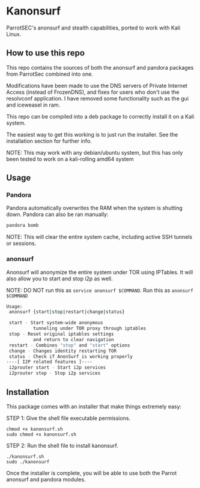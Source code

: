 # Kanonsurf

ParrotSEC's anonsurf and stealth capabilities, ported to work with Kali Linux. 

## How to use this repo

This repo contains the sources of both the anonsurf and pandora packages from ParrotSec combined into one.

Modifications have been made to use the DNS servers of Private Internet Access (instead of FrozenDNS), and fixes for users who don't use the resolvconf application. I have removed some functionality such as the gui and iceweasel in ram.

This repo can be compiled into a deb package to correctly install it on a Kali system.

The easiest way to get this working is to just run the installer. See the installation section for further info.

NOTE: This may work with any debian/ubuntu system, but this has only been tested to work on a kali-rolling amd64 system

## Usage
### Pandora
Pandora automatically overwrites the RAM when the system is shutting down. Pandora can also be ran manually:
```bash
pandora bomb
```

NOTE: This will clear the entire system cache, including active SSH tunnels or sessions.

### anonsurf
Anonsurf will anonymize the entire system under TOR using IPTables. It will also allow you to start and stop i2p as well.

NOTE: DO NOT run this as ```service anonsurf $COMMAND```. Run this as ```anonsurf $COMMAND```

```bash
Usage:
 anonsurf {start|stop|restart|change|status}

 start - Start system-wide anonymous
          tunneling under TOR proxy through iptables
 stop - Reset original iptables settings
          and return to clear navigation
 restart - Combines "stop" and "start" options
 change - Changes identity restarting TOR 
 status - Check if AnonSurf is working properly
----[ I2P related features ]----
 i2prouter start - Start i2p services
 i2prouter stop - Stop i2p services
```

## Installation
This package comes with an installer that make things extremely easy:


STEP 1: Give the shell file executable permissions.
```shell
chmod +x kanonsurf.sh
sudo chmod +x kanonsurf.sh
```
STEP 2: Run the shell file to install kanonsurf.
```shell
./kanonsurf.sh
sudo ./kanonsurf
```
Once the installer is complete, you will be able to use both the Parrot anonsurf and pandora modules.
